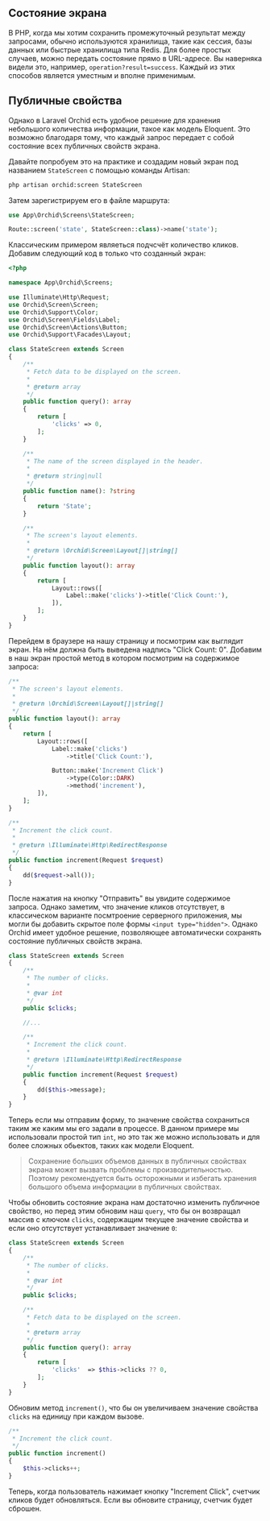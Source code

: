 ## Состояние экрана

В PHP, когда мы хотим сохранить промежуточный результат между запросами, обычно используются хранилища, такие как сессия, базы данных или быстрые хранилища типа Redis.
Для более простых случаев, можно передать состояние прямо в URL-адресе. Вы наверняка видели это, например, `operation?result=success`.
Каждый из этих способов является уместным и вполне применимым.

## Публичные свойства

Однако в Laravel Orchid есть удобное решение для хранения небольшого количества информации, такое как модель Eloquent.
Это возможно благодаря тому, что каждый запрос передает с собой состояние всех публичных свойств экрана.

Давайте попробуем это на практике и создадим новый экран под названием `StateScreen` с помощью команды Artisan:

```bash
php artisan orchid:screen StateScreen
```

Затем зарегистрируем его в файле маршрута:

```php
use App\Orchid\Screens\StateScreen;

Route::screen('state', StateScreen::class)->name('state');
```

Классическим примером являеться подчсчёт количество кликов. Добавим следующий код в только что созданный экран:

```php
<?php

namespace App\Orchid\Screens;

use Illuminate\Http\Request;
use Orchid\Screen\Screen;
use Orchid\Support\Color;
use Orchid\Screen\Fields\Label;
use Orchid\Screen\Actions\Button;
use Orchid\Support\Facades\Layout;

class StateScreen extends Screen
{
    /**
     * Fetch data to be displayed on the screen.
     *
     * @return array
     */
    public function query(): array
    {
        return [
            'clicks' => 0,
        ];
    }

    /**
     * The name of the screen displayed in the header.
     *
     * @return string|null
     */
    public function name(): ?string
    {
        return 'State';
    }

    /**
     * The screen's layout elements.
     *
     * @return \Orchid\Screen\Layout[]|string[]
     */
    public function layout(): array
    {
        return [
            Layout::rows([
                Label::make('clicks')->title('Click Count:'),
            ]),
        ];
    }
}
```

Перейдем в браузере на нашу страницу и посмотрим как выглядит экран. На нём должна быть выведена надпись "Click Count: 0". 
Добавим в наш экран простой метод в котором посмотрим на содержимое запроса:

```php
/**
 * The screen's layout elements.
 *
 * @return \Orchid\Screen\Layout[]|string[]
 */
public function layout(): array
{
    return [
        Layout::rows([
            Label::make('clicks')
                ->title('Click Count:'),

            Button::make('Increment Click')
                ->type(Color::DARK)
                ->method('increment'),
        ]),
    ];
}

/**
 * Increment the click count.
 *
 * @return \Illuminate\Http\RedirectResponse
 */
public function increment(Request $request)
{
    dd($request->all());
}
```


После нажатия на кнопку "Отправить" вы увидите содержимое запроса. 
Однако заметим, что значение кликов отсутствует, в классическом варианте посмтроение серверного приложения, мы могли бы добавить скрытое поле формы `<input type="hidden">`.
Однако Orchid имеет удобное решение, позволяющее автоматически сохранять состояние публичных свойств экрана.


```php
class StateScreen extends Screen
{
    /**
     * The number of clicks.
     *
     * @var int
     */
    public $clicks;

    //...

    /**
     * Increment the click count.
     *
     * @return \Illuminate\Http\RedirectResponse
     */
    public function increment(Request $request)
    {
        dd($this->message);
    }
}

```

Теперь если мы отправим форму, то значение свойства сохраниться таким же каким мы его задали в процессе. 
В данном примере мы использовали простой тип `int`, но это так же можно использовать и для более сложных обьектов, таких как модели Eloquent.

> Сохранение больших объемов данных в публичных свойствах экрана может вызвать проблемы с производительностью. Поэтому рекомендуется быть осторожными и избегать хранения большого объема информации в публичных свойствах.


Чтобы обновить состояние экрана нам достаточно изменить публичное свойство, но перед этим обновим наш `query`,
что бы он возвращал массив с ключом `clicks`, содержащим текущее значение свойства и если оно отсутствует устанавливает значение `0`:


```php
class StateScreen extends Screen
{
    /**
     * The number of clicks.
     *
     * @var int
     */
    public $clicks;

    /**
     * Fetch data to be displayed on the screen.
     *
     * @return array
     */
    public function query(): array
    {
        return [
            'clicks'  => $this->clicks ?? 0,
        ];
    }
}
```

Обновим метод `increment()`, что бы он увеличиваем значение свойства `clicks` на единицу при каждом вызове.

```php
/**
 * Increment the click count.
 */
public function increment()
{
    $this->clicks++;
}
```

Теперь, когда пользователь нажимает кнопку  "Increment Click", счетчик кликов будет обновляться.
Если вы обновите страницу, счетчик будет сброшен.
